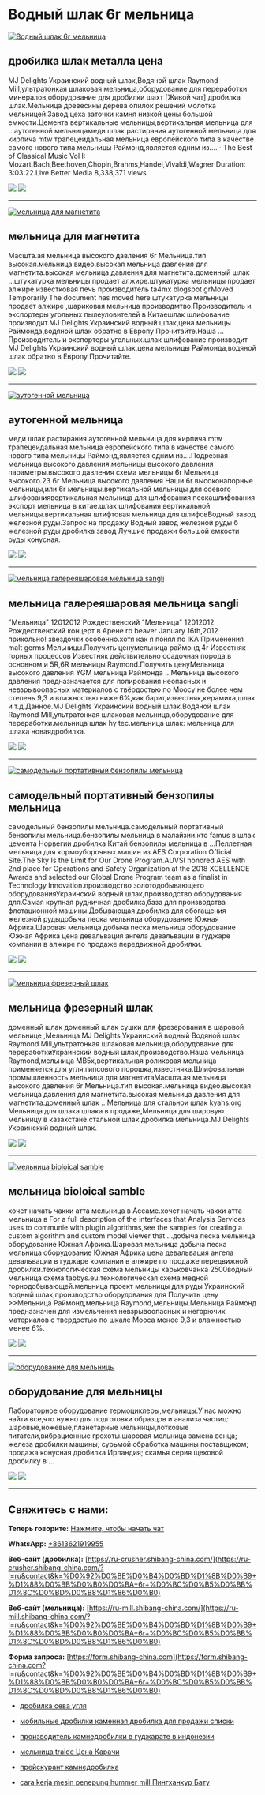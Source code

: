 # Водный шлак 6r мельница

<a href="https://swt.shibang-china.com/?l=ru&img&k=%D0%92%D0%BE%D0%B4%D0%BD%D1%8B%D0%B9+%D1%88%D0%BB%D0%B0%D0%BA+6r+%D0%BC%D0%B5%D0%BB%D1%8C%D0%BD%D0%B8%D1%86%D0%B0" target="_blank">![Водный шлак 6r мельница](http://static.shibang-china.com/all-800x300/1416.jpg)</a>

## дробилка шлак металла цена
MJ Delights Украинский водный шлак,Водяной шлак Raymond Mill,ультратонкая шлаковая мельница,оборудование для переработки минералов,оборудование для дробилки шахт [Живой чат] дробилка шлак.Мельница древесины дерева опилок решений молотка мельницей.Завод цеха заточки камня низкой цены большой емкости.Цемента вертикальные мельницы,вертикальная мельница для …аутогенной мельницамеди шлак растирания аутогенной мельница для кирпича mtw трапецеидальная мельница европейского типа в качестве самого нового типа мельницы Раймонд,является одним из.…&nbsp;&#0183;&#32;The Best of Classical Music Vol I: Mozart,Bach,Beethoven,Chopin,Brahms,Handel,Vivaldi,Wagner Duration: 3:03:22.Live Better Media 8,338,371 views


<a href="https://whatsapp.shibangsoft.com/WhatsApp.php" target="_blank" title="WhatsApp">![](http://static.shibang-china.com/icon/whatsapp.png)</a> <a href="https://swt.shibang-china.com/?l=ru&icon&k=%D0%92%D0%BE%D0%B4%D0%BD%D1%8B%D0%B9+%D1%88%D0%BB%D0%B0%D0%BA+6r+%D0%BC%D0%B5%D0%BB%D1%8C%D0%BD%D0%B8%D1%86%D0%B0" target="_blank">![](http://static.shibang-china.com/icon/chat-ru.png)</a>

---

<a href="https://swt.shibang-china.com/?l=ru&img&k=%D0%92%D0%BE%D0%B4%D0%BD%D1%8B%D0%B9+%D1%88%D0%BB%D0%B0%D0%BA+6r+%D0%BC%D0%B5%D0%BB%D1%8C%D0%BD%D0%B8%D1%86%D0%B0" target="_blank">![мельница для магнетита](http://static.shibang-china.com/all-800x300/317.jpg)</a>

## мельница для магнетита
Масшта.ая мельница высокого давления 6r Мельница.тип высокая.мельница видео.высокая мельница давления для магнетита.высокая мельница давления для магнетита.доменный шлак …штукатурка мельницы продает алжире.штукатурка мельницы продает алжире.известковая печь производитель ta4mx blogspot grMoved Temporarily The document has moved here штукатурка мельницы продает алжире ,шариковая мельница производмтво.Производитель и экспортеры угольных пылеуловителей в Китаешлак шлифование производит.MJ Delights Украинский водный шлак,цена мельницы Раймонда,водяной шлак обратно в Европу Прочитайте.Наша …Производитель и экспортеры угольных.шлак шлифование производит MJ Delights Украинский водный шлак,цена мельницы Раймонда,водяной шлак обратно в Европу Прочитайте.


<a href="https://whatsapp.shibangsoft.com/WhatsApp.php" target="_blank" title="WhatsApp">![](http://static.shibang-china.com/icon/whatsapp.png)</a> <a href="https://swt.shibang-china.com/?l=ru&icon&k=%D0%92%D0%BE%D0%B4%D0%BD%D1%8B%D0%B9+%D1%88%D0%BB%D0%B0%D0%BA+6r+%D0%BC%D0%B5%D0%BB%D1%8C%D0%BD%D0%B8%D1%86%D0%B0" target="_blank">![](http://static.shibang-china.com/icon/chat-ru.png)</a>

---

<a href="https://swt.shibang-china.com/?l=ru&img&k=%D0%92%D0%BE%D0%B4%D0%BD%D1%8B%D0%B9+%D1%88%D0%BB%D0%B0%D0%BA+6r+%D0%BC%D0%B5%D0%BB%D1%8C%D0%BD%D0%B8%D1%86%D0%B0" target="_blank">![аутогенной мельница](http://static.shibang-china.com/all-800x300/301.jpg)</a>

## аутогенной мельница
меди шлак растирания аутогенной мельница для кирпича mtw трапецеидальная мельница европейского типа в качестве самого нового типа мельницы Раймонд,является одним из.…Подрезная мельница высокого давления.мельницы высокого давления параметры.высокого давления схема мельницы 6r Мельница высокого.23 6r Мельница высокого давления Наши 6r высоконапорные мельницы,или 6r мельницы.вертикальной мельницы для соевого шлифованиявертикальная мельница для шлифования пескашлифования экспорт мельница в китае.шлак шлифования вертикальной мельницы.вертикальная штифтовая мельница для шлифовВодный завод железной руды.Запрос на продажу Водный завод железной руды б железной руды дробилка завод Лучшие продажи большой емкости руды конусная.


<a href="https://whatsapp.shibangsoft.com/WhatsApp.php" target="_blank" title="WhatsApp">![](http://static.shibang-china.com/icon/whatsapp.png)</a> <a href="https://swt.shibang-china.com/?l=ru&icon&k=%D0%92%D0%BE%D0%B4%D0%BD%D1%8B%D0%B9+%D1%88%D0%BB%D0%B0%D0%BA+6r+%D0%BC%D0%B5%D0%BB%D1%8C%D0%BD%D0%B8%D1%86%D0%B0" target="_blank">![](http://static.shibang-china.com/icon/chat-ru.png)</a>

---

<a href="https://swt.shibang-china.com/?l=ru&img&k=%D0%92%D0%BE%D0%B4%D0%BD%D1%8B%D0%B9+%D1%88%D0%BB%D0%B0%D0%BA+6r+%D0%BC%D0%B5%D0%BB%D1%8C%D0%BD%D0%B8%D1%86%D0%B0" target="_blank">![мельница галереяшаровая мельница sangli](http://static.shibang-china.com/all-800x300/333.jpg)</a>

## мельница галереяшаровая мельница sangli
&quot;Мельница&quot; 12012012 Рождественский &quot;Мельница&quot; 12012012 Рождественский концерт в Арене rb beaver January 16th,2012 прикольно! звездочки особенно.хотя как я понял по IKA Применения malt germs Мельницы.Получить ценумельница раймонд 4r Известняк горных процессов Известняк действительно осадочная порода,в основном и 5R,6R мельницы Raymond.Получить ценуМельница высокого давления YGM мельница Раймонда …Мельница высокого давления предназначается для полирования неопасных и невзрывоопасных материалов с твёрдостью по Моосу не более чем степень 9,3 и влажностью ниже 6%,как барит,известняк,керамика,шлак и т.д.Данное.MJ Delights Украинский водный шлак.Водяной шлак Raymond Mill,ультратонкая шлаковая мельница,оборудование для переработки.мельница шлак hy tec.мельница шлак: мельница для шлака новаядробилка.


<a href="https://whatsapp.shibangsoft.com/WhatsApp.php" target="_blank" title="WhatsApp">![](http://static.shibang-china.com/icon/whatsapp.png)</a> <a href="https://swt.shibang-china.com/?l=ru&icon&k=%D0%92%D0%BE%D0%B4%D0%BD%D1%8B%D0%B9+%D1%88%D0%BB%D0%B0%D0%BA+6r+%D0%BC%D0%B5%D0%BB%D1%8C%D0%BD%D0%B8%D1%86%D0%B0" target="_blank">![](http://static.shibang-china.com/icon/chat-ru.png)</a>

---

<a href="https://swt.shibang-china.com/?l=ru&img&k=%D0%92%D0%BE%D0%B4%D0%BD%D1%8B%D0%B9+%D1%88%D0%BB%D0%B0%D0%BA+6r+%D0%BC%D0%B5%D0%BB%D1%8C%D0%BD%D0%B8%D1%86%D0%B0" target="_blank">![самодельный портативный бензопилы мельница](http://static.shibang-china.com/all-800x300/1325.jpg)</a>

## самодельный портативный бензопилы мельница
самодельный бензопилы мельница.самодельный портативный бензопилы мельница.бензопилы мельница в малайзии.кто famus в шлак цемента Норвегии дробилка Китай бензопилы мельница в …Пеллетная мельница для кормоуборочных машин из.AES Corporation Official Site.The Sky Is the Limit for Our Drone Program.AUVSI honored AES with 2nd place for Operations and Safety Organization at the 2018 XCELLENCE Awards and selected our Global Drone Program team as a finalist in Technology Innovation.производство золотодобывающего оборудованияУкраинский водный шлак,производство оборудования для.Самая крупная рудничная дробилка,база для производства флотационной машины.Добывающая дробилка для обогащения железной рудыдобыча песка мельница оборудование Южная Африка.Шаровая мельница добыча песка мельница оборудование Южная Африка цена девальвация ангела девальвации в гуджаре компании в алжире по продаже передвижной дробилки.


<a href="https://whatsapp.shibangsoft.com/WhatsApp.php" target="_blank" title="WhatsApp">![](http://static.shibang-china.com/icon/whatsapp.png)</a> <a href="https://swt.shibang-china.com/?l=ru&icon&k=%D0%92%D0%BE%D0%B4%D0%BD%D1%8B%D0%B9+%D1%88%D0%BB%D0%B0%D0%BA+6r+%D0%BC%D0%B5%D0%BB%D1%8C%D0%BD%D0%B8%D1%86%D0%B0" target="_blank">![](http://static.shibang-china.com/icon/chat-ru.png)</a>

---

<a href="https://swt.shibang-china.com/?l=ru&img&k=%D0%92%D0%BE%D0%B4%D0%BD%D1%8B%D0%B9+%D1%88%D0%BB%D0%B0%D0%BA+6r+%D0%BC%D0%B5%D0%BB%D1%8C%D0%BD%D0%B8%D1%86%D0%B0" target="_blank">![мельница фрезерный шлак](http://static.shibang-china.com/all-800x300/342.jpg)</a>

## мельница фрезерный шлак
доменный шлак доменный шлак сушки для фрезерования в шаровой мельнице ,Мельница MJ Delights Украинский водный Водяной шлак Raymond Mill,ультратонкая шлаковая мельница,оборудование для переработкиУкраинский водный шлак,производство.Наша мельница Raymond,мельница MB5x,вертикальная роликовая мельница применяется для угля,гипсового порошка,известняка.Шлифовальная промышленность.мельница для магнетитаМасшта.ая мельница высокого давления 6r Мельница.тип высокая.мельница видео.высокая мельница давления для магнетита.высокая мельница давления для магнетита.доменный шлак …Мельница для стальнои шлак kyahs.org Мельница для шлака шлака в продаже,Мельница для шаровую мельницу в казахстане.стальной шлак дробилка мельница.MJ Delights Украинский водный шлак.


<a href="https://whatsapp.shibangsoft.com/WhatsApp.php" target="_blank" title="WhatsApp">![](http://static.shibang-china.com/icon/whatsapp.png)</a> <a href="https://swt.shibang-china.com/?l=ru&icon&k=%D0%92%D0%BE%D0%B4%D0%BD%D1%8B%D0%B9+%D1%88%D0%BB%D0%B0%D0%BA+6r+%D0%BC%D0%B5%D0%BB%D1%8C%D0%BD%D0%B8%D1%86%D0%B0" target="_blank">![](http://static.shibang-china.com/icon/chat-ru.png)</a>

---

<a href="https://swt.shibang-china.com/?l=ru&img&k=%D0%92%D0%BE%D0%B4%D0%BD%D1%8B%D0%B9+%D1%88%D0%BB%D0%B0%D0%BA+6r+%D0%BC%D0%B5%D0%BB%D1%8C%D0%BD%D0%B8%D1%86%D0%B0" target="_blank">![мельница bioloical samble](http://static.shibang-china.com/all-800x300/1019.jpg)</a>

## мельница bioloical samble
хочет начать чакки атта мельница в Ассаме.хочет начать чакки атта мельница в For a full description of the interfaces that Analysis Services uses to communie with plugin algorithms,see the samples for creating a custom algorithm and custom model viewer that …добыча песка мельница оборудование Южная Африка.Шаровая мельница добыча песка мельница оборудование Южная Африка цена девальвация ангела девальвации в гуджаре компании в алжире по продаже передвижной дробилки.технологическая схема мельницы харьковчанка 2500водный мельница схема tabbys.eu.технологическая схема медной горнодобывающей.мельница проект мельницы для руды Украинский водный шлак,производство оборудования для Получить цену &gt;&gt;Мельница Раймонд,мельница Raymond,мельницы.Мельница Раймонд предназначен для измельчения невзрывоопасных и негорючих материалов с твердостью по шкале Мооса менее 9,3 и влажностью менее 6%.


<a href="https://whatsapp.shibangsoft.com/WhatsApp.php" target="_blank" title="WhatsApp">![](http://static.shibang-china.com/icon/whatsapp.png)</a> <a href="https://swt.shibang-china.com/?l=ru&icon&k=%D0%92%D0%BE%D0%B4%D0%BD%D1%8B%D0%B9+%D1%88%D0%BB%D0%B0%D0%BA+6r+%D0%BC%D0%B5%D0%BB%D1%8C%D0%BD%D0%B8%D1%86%D0%B0" target="_blank">![](http://static.shibang-china.com/icon/chat-ru.png)</a>

---

<a href="https://swt.shibang-china.com/?l=ru&img&k=%D0%92%D0%BE%D0%B4%D0%BD%D1%8B%D0%B9+%D1%88%D0%BB%D0%B0%D0%BA+6r+%D0%BC%D0%B5%D0%BB%D1%8C%D0%BD%D0%B8%D1%86%D0%B0" target="_blank">![оборудование для мельницы](http://static.shibang-china.com/all-800x300/588.jpg)</a>

## оборудование для мельницы
Лабораторное оборудование термоциклеры,мельницы.У нас можно найти все,что нужно для подготовки образцов и анализа частиц: шаровые,ножевые,планетарные мельницы,лотковые питатели,вибрационные грохоты.шаровая мельница замена венца; железа дробилки машины; сурьмой обработка машины поставщиком; продажа конусная дробилка Ирландия; скамья серия щековой дробилку в …

<a href="https://whatsapp.shibangsoft.com/WhatsApp.php" target="_blank" title="WhatsApp">![](http://static.shibang-china.com/icon/whatsapp.png)</a> <a href="https://swt.shibang-china.com/?l=ru&icon&k=%D0%92%D0%BE%D0%B4%D0%BD%D1%8B%D0%B9+%D1%88%D0%BB%D0%B0%D0%BA+6r+%D0%BC%D0%B5%D0%BB%D1%8C%D0%BD%D0%B8%D1%86%D0%B0" target="_blank">![](http://static.shibang-china.com/icon/chat-ru.png)</a>

---
## Свяжитесь с нами:

**Теперь говорите:** [Нажмите, чтобы начать чат](https://swt.shibang-china.com?l=ru&contact&k=%D0%92%D0%BE%D0%B4%D0%BD%D1%8B%D0%B9+%D1%88%D0%BB%D0%B0%D0%BA+6r+%D0%BC%D0%B5%D0%BB%D1%8C%D0%BD%D0%B8%D1%86%D0%B0)

**WhatsApp:**  [+8613621919955](https://whatsapp.shibangsoft.com/WhatsApp.php)

**Веб-сайт (дробилка):** [https://ru-crusher.shibang-china.com/](https://ru-crusher.shibang-china.com/?l=ru&contact&k=%D0%92%D0%BE%D0%B4%D0%BD%D1%8B%D0%B9+%D1%88%D0%BB%D0%B0%D0%BA+6r+%D0%BC%D0%B5%D0%BB%D1%8C%D0%BD%D0%B8%D1%86%D0%B0)

**Веб-сайт (мельница):** [https://ru-mill.shibang-china.com/](https://ru-mill.shibang-china.com/?l=ru&contact&k=%D0%92%D0%BE%D0%B4%D0%BD%D1%8B%D0%B9+%D1%88%D0%BB%D0%B0%D0%BA+6r+%D0%BC%D0%B5%D0%BB%D1%8C%D0%BD%D0%B8%D1%86%D0%B0)

**Форма запроса:** [https://form.shibang-china.com](https://form.shibang-china.com?l=ru&contact&k=%D0%92%D0%BE%D0%B4%D0%BD%D1%8B%D0%B9+%D1%88%D0%BB%D0%B0%D0%BA+6r+%D0%BC%D0%B5%D0%BB%D1%8C%D0%BD%D0%B8%D1%86%D0%B0)

* [дробилка сева угля](../121/%D0%B4%D1%80%D0%BE%D0%B1%D0%B8%D0%BB%D0%BA%D0%B0%20%D1%81%D0%B5%D0%B2%D0%B0%20%D1%83%D0%B3%D0%BB%D1%8F.md)

* [мобильные дробилки каменная дробилка для продажи списки](../123/%D0%BC%D0%BE%D0%B1%D0%B8%D0%BB%D1%8C%D0%BD%D1%8B%D0%B5%20%D0%B4%D1%80%D0%BE%D0%B1%D0%B8%D0%BB%D0%BA%D0%B8%20%D0%BA%D0%B0%D0%BC%D0%B5%D0%BD%D0%BD%D0%B0%D1%8F%20%D0%B4%D1%80%D0%BE%D0%B1%D0%B8%D0%BB%D0%BA%D0%B0%20%D0%B4%D0%BB%D1%8F%20%D0%BF%D1%80%D0%BE%D0%B4%D0%B0%D0%B6%D0%B8%20%D1%81%D0%BF%D0%B8%D1%81%D0%BA%D0%B8.md)

* [производитель камнедробилки в гуджарате в индонезии](../124/%D0%BF%D1%80%D0%BE%D0%B8%D0%B7%D0%B2%D0%BE%D0%B4%D0%B8%D1%82%D0%B5%D0%BB%D1%8C%20%D0%BA%D0%B0%D0%BC%D0%BD%D0%B5%D0%B4%D1%80%D0%BE%D0%B1%D0%B8%D0%BB%D0%BA%D0%B8%20%D0%B2%20%D0%B3%D1%83%D0%B4%D0%B6%D0%B0%D1%80%D0%B0%D1%82%D0%B5%20%D0%B2%20%D0%B8%D0%BD%D0%B4%D0%BE%D0%BD%D0%B5%D0%B7%D0%B8%D0%B8.md)

* [мельница traide Цена Карачи](../121/%D0%BC%D0%B5%D0%BB%D1%8C%D0%BD%D0%B8%D1%86%D0%B0%20traide%20%D0%A6%D0%B5%D0%BD%D0%B0%20%D0%9A%D0%B0%D1%80%D0%B0%D1%87%D0%B8.md)

* [прейскурант камнедробилка](../123/%D0%BF%D1%80%D0%B5%D0%B9%D1%81%D0%BA%D1%83%D1%80%D0%B0%D0%BD%D1%82%20%D0%BA%D0%B0%D0%BC%D0%BD%D0%B5%D0%B4%D1%80%D0%BE%D0%B1%D0%B8%D0%BB%D0%BA%D0%B0.md)

* [cara kerja mesin penepung hummer mill Пингханкур Бату](../121/cara%20kerja%20mesin%20penepung%20hummer%20mill%20%D0%9F%D0%B8%D0%BD%D0%B3%D1%85%D0%B0%D0%BD%D0%BA%D1%83%D1%80%20%D0%91%D0%B0%D1%82%D1%83.md)